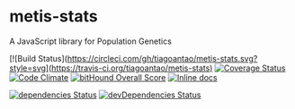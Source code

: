 # metis-stats
A JavaScript library for Population Genetics

[![Build Status](https://circleci.com/gh/tiagoantao/metis-stats.svg?style=svg](https://travis-ci.org/tiagoantao/metis-stats) [![Coverage Status](https://coveralls.io/repos/github/tiagoantao/metis-stats/badge.svg?branch=master)](https://coveralls.io/github/tiagoantao/metis-stats?branch=master) [![Code Climate](https://codeclimate.com/github/tiagoantao/metis-stats/badges/gpa.svg)](https://codeclimate.com/github/tiagoantao/metis-stats) [![bitHound Overall Score](https://www.bithound.io/github/tiagoantao/metis-stats/badges/score.svg)](https://www.bithound.io/github/tiagoantao/metis-stats) [![Inline docs](http://inch-ci.org/github/tiagoantao/metis-stats.svg?branch=master)](http://inch-ci.org/github/tiagoantao/metis-stats)

[![dependencies Status](https://david-dm.org/tiagoantao/metis-stats/status.svg)](https://david-dm.org/tiagoantao/metis-stats) [![devDependencies Status](https://david-dm.org/tiagoantao/metis-stats/dev-status.svg)](https://david-dm.org/tiagoantao/metis-stats?type=dev)
